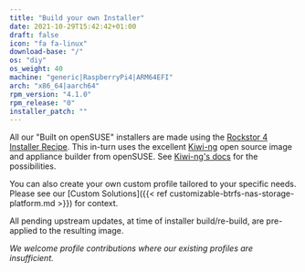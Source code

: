 ```yaml
---
title: "Build your own Installer"
date: 2021-10-29T15:42:42+01:00
draft: false
icon: "fa fa-linux"
download-base: "/"
os: "diy"
os_weight: 40
machine: "generic|RaspberryPi4|ARM64EFI"
arch: "x86_64|aarch64"
rpm_version: "4.1.0"
rpm_release: "0"
installer_patch: ""
---
```


All our "Built on openSUSE" installers are made using the [Rockstor 4 Installer Recipe](https://github.com/rockstor/rockstor-installer).
This in-turn uses the excellent [Kiwi-ng](https://github.com/OSInside/kiwi) open source image and appliance builder from openSUSE.
See [Kiwi-ng's docs](https://osinside.github.io/kiwi/) for the possibilities.

You can also create your own custom profile tailored to your specific needs.
Please see our [Custom Solutions]({{< ref customizable-btrfs-nas-storage-platform.md >}}) for context.

All pending upstream updates, at time of installer build/re-build, are pre-applied to the resulting image.

*We welcome profile contributions where our existing profiles are insufficient.* 
